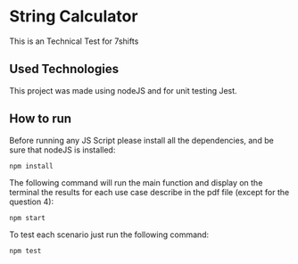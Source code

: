 # String Calculator

This is an Technical Test for 7shifts

## Used Technologies

This project was made using nodeJS and for unit testing Jest.

## How to run

Before running any JS Script please install all the dependencies, and be sure that nodeJS is installed:

`npm install`

The following command will run the main function and display on the terminal
the results for each use case describe in the pdf file (except for the question 4):

`npm start`

To test each scenario just run the following command:

`npm test`
